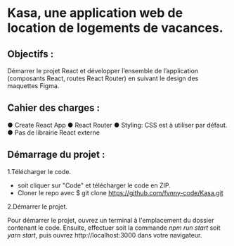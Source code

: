 # Kasa, une application web de location de logements de vacances.


## Objectifs :
Démarrer le projet React et développer l’ensemble de l’application (composants React, routes React Router) en suivant le design des maquettes Figma.


## Cahier des charges :
● Create React App ● React Router ● Styling: CSS est à utiliser par défaut. ● Pas de librairie React externe

## Démarrage du projet :

1.Télécharger le code.
- soit cliquer sur "Code" et télécharger le code en ZIP.
- Cloner le repo avec $ git clone https://github.com/fvnny-code/Kasa.git


2.Démarrer le projet. 

Pour démarrer le projet, ouvrez un terminal à l'emplacement du dossier contenant le code. Ensuite, effectuer soit la commande *npm run start* soit *yarn start*,  puis ouvrez http://localhost:3000 dans votre navigateur.
